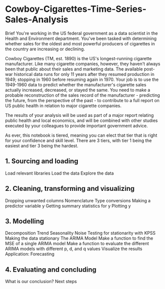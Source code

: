 # Cowboy-Cigarettes-Time-Series-Sales-Analysis
Brief
You're working in the US federal government as a data scientist in the Health and Environment department. You've been tasked with determining whether sales for the oldest and most powerful producers of cigarettes in the country are increasing or declining.

Cowboy Cigarettes (TM, est. 1890) is the US's longest-running cigarette manufacturer. Like many cigarette companies, however, they haven't always been that public about their sales and marketing data. The available post-war historical data runs for only 11 years after they resumed production in 1949; stopping in 1960 before resuming again in 1970. Your job is to use the 1949-1960 data to predict whether the manufacturer's cigarette sales actually increased, decreased, or stayed the same. You need to make a probable reconstruction of the sales record of the manufacturer - predicting the future, from the perspective of the past - to contribute to a full report on US public health in relation to major cigarette companies.

The results of your analysis will be used as part of a major report relating public health and local economics, and will be combined with other studies executed by your colleagues to provide important government advice.

As ever, this notebook is tiered, meaning you can elect that tier that is right for your confidence and skill level. There are 3 tiers, with tier 1 being the easiest and tier 3 being the hardest.

## 1. Sourcing and loading

Load relevant libraries
Load the data
Explore the data
## 2. Cleaning, transforming and visualizing

Dropping unwanted columns
Nomenclature
Type conversions
Making a predictor variable y
Getting summary statistics for y
Plotting y
## 3. Modelling

Decomposition
Trend
Seasonality
Noise
Testing for stationarity with KPSS
Making the data stationary
The ARIMA Model
Make a function to find the MSE of a single ARIMA model
Make a function to evaluate the different ARIMA models with different p, d, and q values
Visualize the results
Application: Forecasting
## 4. Evaluating and concluding

What is our conclusion?
Next steps
